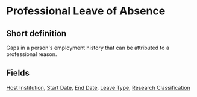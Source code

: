 # Professional Leave of Absence
## Short definition
Gaps in a person's employment history that can be attributed to a professional reason.
## Fields
[Host Institution](../Object-Fields/Professional%20Leave%20of%20Absence/Host%20Institution.md),
[Start Date](../Object-Fields/Professional%20Leave%20of%20Absence/Start%20Date.md),
[End Date](../Object-Fields/Professional%20Leave%20of%20Absence/End%20Date.md),
[Leave Type](../Object-Fields/Professional%20Leave%20of%20Absence/Leave%20Type.md),
[Research Classification](../Object-Fields/Professional%20Leave%20of%20Absence/Research%20Classification.md)
